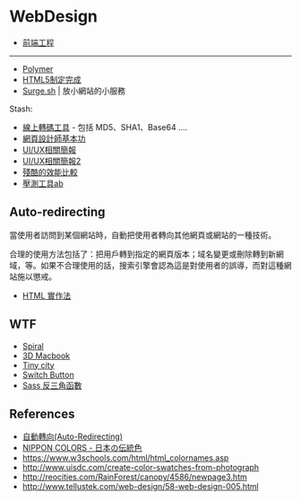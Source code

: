 # WebDesign

* [前端工程](f2e/README.md)

---

* [Polymer](https://www.polymer-project.org/)
* [HTML5制定完成](https://www.ithome.com.tw/news/91947)
* [Surge.sh](https://surge.sh/) | 放小網站的小服務

Stash:

* [線上轉碼工具](https://www.cafewebmaster.com/online_tools/) - 包括 MD5、SHA1、Base64 ....
* [網頁設計師基本功](https://blog.akanelee.me/posts/197929-web-design-basics)
* [UI/UX相關簡報](https://www.slideshare.net/search?q=%E4%BD%BF%E7%94%A8%E8%80%85)
* [UI/UX相關簡報2](https://www.slideshare.net/search?q=UI/UX)
* [殘酷的效能比較](https://www.techempower.com/benchmarks/)
* [壓測工具ab](http://www.ha97.com/4617.html)

## Auto-redirecting

當使用者訪問到某個網站時，自動把使用者轉向其他網頁或網站的一種技術。

合理的使用方法包括了：把用戶轉到指定的網頁版本；域名變更或刪除轉到新網域，等。如果不合理使用的話，搜索引擎會認為這是對使用者的誤導，而對這種網站施以懲戒。

* [HTML 實作法](/pdl/html.md)

## WTF

* [Spiral](https://codepen.io/Francext/full/ogAqH)
* [3D Macbook](https://codepen.io/neoberg/full/istyp)
* [Tiny city](https://codepen.io/stepan/full/dfjDL)
* [Switch Button](https://codepen.io/maturo/full/lqnDF)
* [Sass 反三角函數](https://www.w3cplus.com/preprocessor/advanced/inverse-trigonometric-functions-with-sass.html)

## References

* [自動轉向(Auto-Redirecting)](http://blog.xuite.net/shuanyu/yuOO/5650196)
* [NIPPON COLORS - 日本の伝統色](http://nipponcolors.com/)
* https://www.w3schools.com/html/html_colornames.asp
* http://www.uisdc.com/create-color-swatches-from-photograph
* http://reocities.com/RainForest/canopy/4586/newpage3.htm
* http://www.tellustek.com/web-design/58-web-design-005.html
